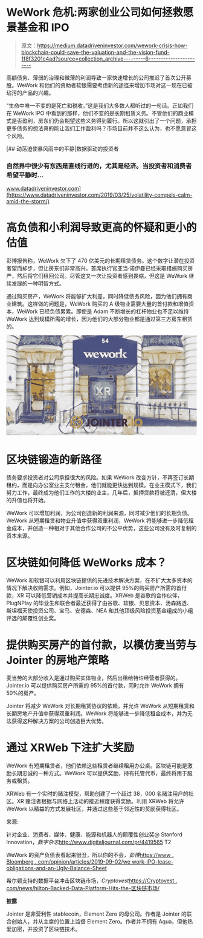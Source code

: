 # WeWork 危机:两家创业公司如何拯救愿景基金和 IPO

> 原文：<https://medium.datadriveninvestor.com/wework-crisis-how-blockchain-could-save-the-valuation-and-the-vision-fund-1f8f3201c4ad?source=collection_archive---------6----------------------->

高额债务、薄弱的治理和微薄的利润导致一家快速增长的公司推迟了首次公开募股。WeWork 和他们的资助者软银需要考虑新的途径来增加市场对这一现在已被玷污的产品的兴趣。

“生命中唯一不变的是死亡和税收，”这是我们大多数人都听过的一句话。正如我们在 WeWork IPO 中看到的那样，他们不变的是长期租赁义务。不管他们的商业模式是否盈利，房东们仍会期望这些义务得到履行。所以这就引出了一个问题，承担更多债务的想法真的能让我们工作盈利吗？市场目前并不这么认为，也不愿意冒这个风险。

[](https://www.datadriveninvestor.com/2019/03/25/volatility-compels-calm-amid-the-storm/) [## 动荡迫使暴风雨中的平静|数据驱动的投资者

### 自然界中很少有东西是直线行进的，尤其是经济。当投资者和消费者希望平静时…

www.datadriveninvestor.com](https://www.datadriveninvestor.com/2019/03/25/volatility-compels-calm-amid-the-storm/) 

# 高负债和小利润导致更高的怀疑和更小的估值

彭博报告称，WeWork 欠下了 470 亿美元的长期租赁债务。这个数字让潜在投资者望而却步，但让房东们非常高兴。首席执行官亚当·诺伊曼已经采取措施购买房产，然后将它们租回公司。尽管这又一次让投资者感到畏缩，但这是 WeWork 继续发展的一种明智方式。

通过购买房产，WeWork 将能够扩大利差，同时降低债务风险，因为他们拥有商业建筑。这样做的问题是，WeWork 购买的 A 级物业需要大量的首付款和增值资本，WeWork 已经负债累累。即使是 Adam 不断增长的杠杆物业也不足以维持 WeWork 达到规模所需的增长，因为他们的大部分物业都是通过第三方房东租赁的。

![](img/cdeaf4d9cb712a2e0fc343e9e7fa7fa8.png)

# 区块链锻造的新路径

债务要求投资者对公司承担很大的风险。如果 WeWork 改变方针，不再签订长期租约，而是向办公室业主支付租金，他们就能更快达到规模。在业主模式下，我们努力工作，最终成为他们工作的大楼的业主，几年后，抵押贷款将被还清，但大楼的升值也将开始。

WeWork 可以增加利润，为公司创造新的利润来源，同时减少他们的长期负债。WeWork 从短期租赁和物业升值中获得双重利润，WeWork 将能够进一步降低租金成本，并创造一种相对于其他合作公司的不公平优势，这些公司没有及时复制的资本来源。

# 区块链如何降低 WeWorks 成本？

WeWork 和软银可以利用区块链提供的先进技术解决方案，在不扩大太多资本的情况下解决收购需求。例如，Jointer.io 可以提供 95%的购买房产所需的首付款，XR 可以降低营销成本并提高长期忠诚度。XRWeb 是谷歌的合作伙伴，PlugNPlay 的毕业生和联合者最近获得了由谷歌、软银、贝恩资本、汤森路透、斯坦福天使投资公司、宝马、安德森、NEA 和其他顶级风险投资基金组成的小组评选的颠覆性创业奖。

# 提供购买房产的首付款，以模仿麦当劳与 Jointer 的房地产策略

麦当劳的大部分收入是通过购买实体物业，然后出租给特许经营者获得的。Jointer.io 可以提供购买房产所需的 95%的首付款，同时允许 WeWork 拥有 50%的房产。

Jointer 将减少 WeWork 对长期租赁协议的依赖，并允许 WeWork 从短期租赁和长期房地产升值中获得双重利润。WeWork 将能够进一步降低租金成本，并为无法获得这种解决方案的公司创造巨大优势。

# 通过 XRWeb 下注扩大奖励

WeWork 有短期租赁者，他们依赖这些租赁者继续租用办公桌。区块链可能是激励长期忠诚的一种方式。WeWork 可以提供奖励，持有托管代币，最终将用于服务或租赁。

XRWeb 有一个实时的赌注模型，帮助创建了一个超过 38，000 名赌注用户的社区。XR 赌注者根据与网络上活动的接近程度获得奖励。利用 XRWeb 将允许 WeWork 以精益的方式发展社区，并通过这些基于邻近性的奖励获得社区。

来源:

针对企业、消费者、媒体、健康、能源和机器人的颠覆性创业奖@ Stanford Innovation，*数字杂志*http://www.digitaljournal.com/pr/4419565 T2

WeWork 的资产负债表看起来很丑，所以你的不会，*彭博*[https://www . Bloomberg . com/opinion/articles/2019-09-02/we work-IPO-lease-obligations-and-an-Ugly-Balance-Sheet](https://www.bloomberg.com/opinion/articles/2019-09-02/wework-ipo-lease-obligations-and-an-ugly-balance-sheet)

希尔顿支持的数据平台冲击区块链市场，*Cryptovest*[https://Cryptovest . com/news/hilton-Backed-Data-Platform-Hits-the-区块链市场/](https://cryptovest.com/news/hilton-backed-data-platform-hits-the-blockchain-market/)

**披露**

Jointer 是非营利性 stablecoin，Element Zero 的母公司。作者是 Jointer 的联合创始人，并从主席的位置上监督 Element Zero。作者并不拥有 Aqua，但他热爱加密，并投资了区块链技术。